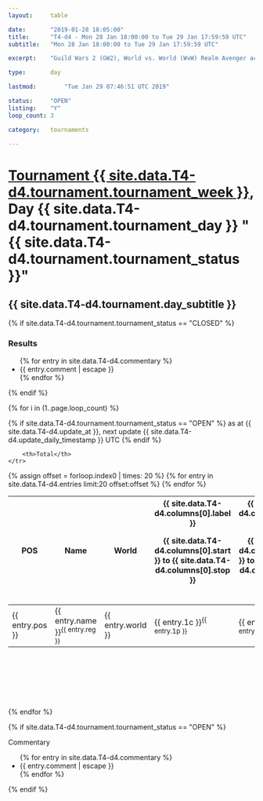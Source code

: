 ```yaml
---
layout: 	table

date: 		"2019-01-28 18:05:00"
title: 		"T4-d4 - Mon 28 Jan 18:00:00 to Tue 29 Jan 17:59:59 UTC"
subtitle: 	"Mon 28 Jan 18:00:00 to Tue 29 Jan 17:59:59 UTC"

excerpt:    "Guild Wars 2 (GW2), World vs. World (WvW) Realm Avenger achivement Tournament. \"Every Kill Counts\""

type:       day

lastmod: 		"Tue Jan 29 07:46:51 UTC 2019"

status:     "OPEN"
listing:    "Y"
loop_count: 3

category: 	tournaments

---
```

<div class="table_header">
    <h1><a href="{{ site.data.T4-d4.tournament.week_url }}">Tournament {{ site.data.T4-d4.tournament.tournament_week }}</a>, Day {{ site.data.T4-d4.tournament.tournament_day }} "{{ site.data.T4-d4.tournament.tournament_status }}"</h1>
    <h2>{{ site.data.T4-d4.tournament.day_subtitle }}</h2> 
</div>

{% if site.data.T4-d4.tournament.tournament_status == "CLOSED" %} 
<div class="commentary">
  <h3>Results</h3>
  <ul>
    {% for entry in site.data.T4-d4.commentary %}
    <li class="commentary_list">{{ entry.comment | escape }}</li>
    {% endfor %}
  </ul>
</div>
{% endif %}


{% for i in (1..page.loop_count) %}

{% if site.data.T4-d4.tournament.tournament_status == "OPEN" %} 
<span class="table_nextupdate">as at {{ site.data.T4-d4.update_at }}, next update {{ site.data.T4-d4.update_daily_timestamp }} UTC</span> 
{% endif %}

<table class="day_table">
  <colgroup>
    <col style="width:18px">
    <col style="width:55px">
    <col style="width:55px">
    <col style="width:12px">
    <col style="width:12px">
    <col style="width:12px">
    <col style="width:12px">
    <col style="width:12px">
    <col style="width:12px">
    <col style="width:12px">
    <col style="width:12px">
    <col style="width:12px">
    <col style="width:12px">
    <col style="width:12px">
    <col style="width:12px">
    <col style="width:12px">
    <col style="width:12px">
    <col style="width:12px">
    <col style="width:12px">
    <col style="width:12px">
    <col style="width:12px">
    <col style="width:12px">
    <col style="width:12px">
    <col style="width:12px">
    <col style="width:12px">
    <col style="width:12px">
    <col style="width:12px">
    <col style="width:18px">
  </colgroup>  
  <thead>
    <tr>
        <th>POS</th>
        <th class="AlignLeft">Name</th>
        <th class="AlignLeft">World</th>

<th><div class="label">{{ site.data.T4-d4.columns[0].label }}<p class="onhover">{{ site.data.T4-d4.columns[0].start }} to {{ site.data.T4-d4.columns[0].stop }}</p></div>​</th>
<th><div class="label">{{ site.data.T4-d4.columns[1].label }}<p class="onhover">{{ site.data.T4-d4.columns[1].start }} to {{ site.data.T4-d4.columns[1].stop }}</p></div>​</th>
<th><div class="label">{{ site.data.T4-d4.columns[2].label }}<p class="onhover">{{ site.data.T4-d4.columns[2].start }} to {{ site.data.T4-d4.columns[2].stop }}</p></div>​</th>
<th><div class="label">{{ site.data.T4-d4.columns[3].label }}<p class="onhover">{{ site.data.T4-d4.columns[3].start }} to {{ site.data.T4-d4.columns[3].stop }}</p></div>​</th>
<th><div class="label">{{ site.data.T4-d4.columns[4].label }}<p class="onhover">{{ site.data.T4-d4.columns[4].start }} to {{ site.data.T4-d4.columns[4].stop }}</p></div>​</th>
<th><div class="label">{{ site.data.T4-d4.columns[5].label }}<p class="onhover">{{ site.data.T4-d4.columns[5].start }} to {{ site.data.T4-d4.columns[5].stop }}</p></div>​</th>
<th><div class="label">{{ site.data.T4-d4.columns[6].label }}<p class="onhover">{{ site.data.T4-d4.columns[6].start }} to {{ site.data.T4-d4.columns[6].stop }}</p></div>​</th>
<th><div class="label">{{ site.data.T4-d4.columns[7].label }}<p class="onhover">{{ site.data.T4-d4.columns[7].start }} to {{ site.data.T4-d4.columns[7].stop }}</p></div>​</th>
<th><div class="label">{{ site.data.T4-d4.columns[8].label }}<p class="onhover">{{ site.data.T4-d4.columns[8].start }} to {{ site.data.T4-d4.columns[8].stop }}</p></div>​</th>
<th><div class="label">{{ site.data.T4-d4.columns[9].label }}<p class="onhover">{{ site.data.T4-d4.columns[9].start }} to {{ site.data.T4-d4.columns[9].stop }}</p></div>​</th>
<th><div class="label">{{ site.data.T4-d4.columns[10].label }}<p class="onhover">{{ site.data.T4-d4.columns[10].start }} to {{ site.data.T4-d4.columns[10].stop }}</p></div>​</th>

<th><div class="label">{{ site.data.T4-d4.columns[11].label }}<p class="onhover">{{ site.data.T4-d4.columns[11].start }} to {{ site.data.T4-d4.columns[11].stop }}</p></div>​</th>
<th><div class="label">{{ site.data.T4-d4.columns[12].label }}<p class="onhover">{{ site.data.T4-d4.columns[12].start }} to {{ site.data.T4-d4.columns[12].stop }}</p></div>​</th>
<th><div class="label">{{ site.data.T4-d4.columns[13].label }}<p class="onhover">{{ site.data.T4-d4.columns[13].start }} to {{ site.data.T4-d4.columns[13].stop }}</p></div>​</th>
<th><div class="label">{{ site.data.T4-d4.columns[14].label }}<p class="onhover">{{ site.data.T4-d4.columns[14].start }} to {{ site.data.T4-d4.columns[14].stop }}</p></div>​</th>
<th><div class="label">{{ site.data.T4-d4.columns[15].label }}<p class="onhover">{{ site.data.T4-d4.columns[15].start }} to {{ site.data.T4-d4.columns[15].stop }}</p></div>​</th>
<th><div class="label">{{ site.data.T4-d4.columns[16].label }}<p class="onhover">{{ site.data.T4-d4.columns[16].start }} to {{ site.data.T4-d4.columns[16].stop }}</p></div>​</th>
<th><div class="label">{{ site.data.T4-d4.columns[17].label }}<p class="onhover">{{ site.data.T4-d4.columns[17].start }} to {{ site.data.T4-d4.columns[17].stop }}</p></div>​</th>
<th><div class="label">{{ site.data.T4-d4.columns[18].label }}<p class="onhover">{{ site.data.T4-d4.columns[18].start }} to {{ site.data.T4-d4.columns[18].stop }}</p></div>​</th>
<th><div class="label">{{ site.data.T4-d4.columns[19].label }}<p class="onhover">{{ site.data.T4-d4.columns[19].start }} to {{ site.data.T4-d4.columns[19].stop }}</p></div>​</th>
<th><div class="label">{{ site.data.T4-d4.columns[20].label }}<p class="onhover">{{ site.data.T4-d4.columns[20].start }} to {{ site.data.T4-d4.columns[20].stop }}</p></div>​</th>

<th><div class="label">{{ site.data.T4-d4.columns[21].label }}<p class="onhover">{{ site.data.T4-d4.columns[21].start }} to {{ site.data.T4-d4.columns[21].stop }}</p></div>​</th>
<th><div class="label">{{ site.data.T4-d4.columns[22].label }}<p class="onhover">{{ site.data.T4-d4.columns[22].start }} to {{ site.data.T4-d4.columns[22].stop }}</p></div>​</th>
<th><div class="label">{{ site.data.T4-d4.columns[23].label }}<p class="onhover">{{ site.data.T4-d4.columns[23].start }} to {{ site.data.T4-d4.columns[23].stop }}</p></div>​</th>

        <th>Total</th>
    </tr>
  </thead>
  {% assign offset = forloop.index0 | times: 20 %}
<tbody>
{% for entry in site.data.T4-d4.entries limit:20 offset:offset %}
  <tr>
    <td class="pl{{ entry.pos }}">{{ entry.pos }}</td>
    <td class="AlignLeft">{{ entry.name }}<sup>{{ entry.reg }}</sup></td>
    <td class="AlignLeft">{{ entry.world }}</td>
    <td class="pl{{ entry.1p }}">{{ entry.1c }}<sup>{{ entry.1p }}</sup></td>
    <td class="pl{{ entry.2p }}">{{ entry.2c }}<sup>{{ entry.2p }}</sup></td>
    <td class="pl{{ entry.3p }}">{{ entry.3c }}<sup>{{ entry.3p }}</sup></td>
    <td class="pl{{ entry.4p }}">{{ entry.4c }}<sup>{{ entry.4p }}</sup></td>
    <td class="pl{{ entry.5p }}">{{ entry.5c }}<sup>{{ entry.5p }}</sup></td>
    <td class="pl{{ entry.6p }}">{{ entry.6c }}<sup>{{ entry.6p }}</sup></td>
    <td class="pl{{ entry.7p }}">{{ entry.7c }}<sup>{{ entry.7p }}</sup></td>
    <td class="pl{{ entry.8p }}">{{ entry.8c }}<sup>{{ entry.8p }}</sup></td>
    <td class="pl{{ entry.9p }}">{{ entry.9c }}<sup>{{ entry.9p }}</sup></td>
    <td class="pl{{ entry.10p }}">{{ entry.10c }}<sup>{{ entry.10p }}</sup></td>
    <td class="pl{{ entry.11p }}">{{ entry.11c }}<sup>{{ entry.11p }}</sup></td>
    <td class="pl{{ entry.12p }}">{{ entry.12c }}<sup>{{ entry.12p }}</sup></td>
    <td class="pl{{ entry.13p }}">{{ entry.13c }}<sup>{{ entry.13p }}</sup></td>
    <td class="pl{{ entry.14p }}">{{ entry.14c }}<sup>{{ entry.14p }}</sup></td>
    <td class="pl{{ entry.15p }}">{{ entry.15c }}<sup>{{ entry.15p }}</sup></td>
    <td class="pl{{ entry.16p }}">{{ entry.16c }}<sup>{{ entry.16p }}</sup></td>
    <td class="pl{{ entry.17p }}">{{ entry.17c }}<sup>{{ entry.17p }}</sup></td>
    <td class="pl{{ entry.18p }}">{{ entry.18c }}<sup>{{ entry.18p }}</sup></td>
    <td class="pl{{ entry.19p }}">{{ entry.19c }}<sup>{{ entry.19p }}</sup></td>
    <td class="pl{{ entry.20p }}">{{ entry.20c }}<sup>{{ entry.20p }}</sup></td>
    <td class="pl{{ entry.21p }}">{{ entry.21c }}<sup>{{ entry.21p }}</sup></td>
    <td class="pl{{ entry.22p }}">{{ entry.22c }}<sup>{{ entry.22p }}</sup></td>
    <td class="pl{{ entry.23p }}">{{ entry.23c }}<sup>{{ entry.23p }}</sup></td>
    <td class="pl{{ entry.24p }}">{{ entry.24c }}<sup>{{ entry.24p }}</sup></td>
    <td>{{ entry.total }}</td>
  </tr>
{% endfor %}  
</tbody>
</table>
<div class="leaderboard">
  <script async src="//pagead2.googlesyndication.com/pagead/js/adsbygoogle.js"></script>
  <!-- 728x90 -->
  <ins class="adsbygoogle"
       style="display:inline-block;width:728px;height:90px"
       data-ad-client="ca-pub-3274917281288240"
       data-ad-slot="3870538733"></ins>
  <script>
  (adsbygoogle = window.adsbygoogle || []).push({});
  </script>    
</div>
<br />
{% endfor %}

{% if site.data.T4-d4.tournament.tournament_status == "OPEN" %} 
<div class="commentary">
  <span class="commentary_title">Commentary</span>
  <ul>
    {% for entry in site.data.T4-d4.commentary %}
    <li class="commentary_list">{{ entry.comment | escape }}</li>
    {% endfor %}
  </ul>
</div>
{% endif %}


